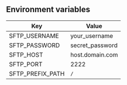 ## Environment variables
Key|Value
---|---
SFTP_USERNAME|your_username
SFTP_PASSWORD|secret_password
SFTP_HOST|host.domain.com
SFTP_PORT|2222
SFTP_PREFIX_PATH|`/`
